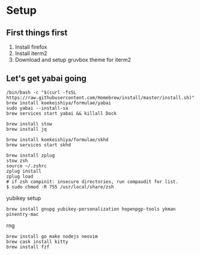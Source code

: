# Setup

## First things first

1. Install firefox
2. Install iterm2
3. Download and setup gruvbox theme for iterm2

## Let's get yabai going

```
/bin/bash -c "$(curl -fsSL https://raw.githubusercontent.com/Homebrew/install/master/install.sh)"
brew install koekeishiya/formulae/yabai
sudo yabai --install-sa
brew services start yabai && killall Dock
```

```
brew install stow
brew install jq
```

```
brew install koekeishiya/formulae/skhd
brew services start skhd
```

```
brew install zplug
stow zsh
source ~/.zshrc
zplug install
zplug load
# if zsh compinit: insecure directories, run compaudit for list.
$ sudo chmod -R 755 /usr/local/share/zsh
```

yubikey setup
```
brew install gnupg yubikey-personalization hopenpgp-tools ykman pinentry-mac
```

rng
```
brew install go make nodejs neovim
brew cask install kitty
brew install fzf
```

